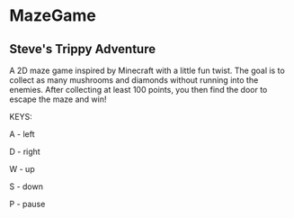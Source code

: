 # MazeGame
## Steve's Trippy Adventure

A 2D maze game inspired by Minecraft with a little fun twist. The goal is to collect as many mushrooms and diamonds without running into the enemies. After collecting at least 100 points, you then find the door to escape the maze and win!

KEYS:

A - left

D - right

W - up

S - down

P - pause
